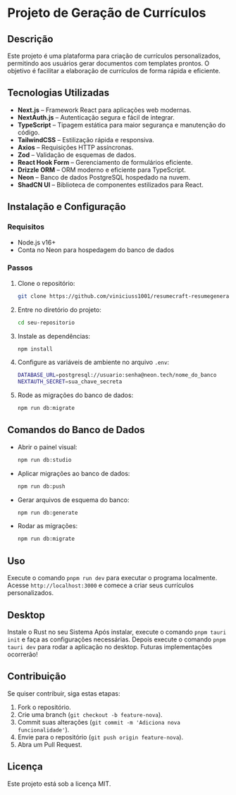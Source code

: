 # Projeto de Geração de Currículos

## Descrição
Este projeto é uma plataforma para criação de currículos personalizados, permitindo aos usuários gerar documentos com templates prontos. O objetivo é facilitar a elaboração de currículos de forma rápida e eficiente.

## Tecnologias Utilizadas
- **Next.js** – Framework React para aplicações web modernas.
- **NextAuth.js** – Autenticação segura e fácil de integrar.
- **TypeScript** – Tipagem estática para maior segurança e manutenção do código.
- **TailwindCSS** – Estilização rápida e responsiva.
- **Axios** – Requisições HTTP assíncronas.
- **Zod** – Validação de esquemas de dados.
- **React Hook Form** – Gerenciamento de formulários eficiente.
- **Drizzle ORM** – ORM moderno e eficiente para TypeScript.
- **Neon** – Banco de dados PostgreSQL hospedado na nuvem.
- **ShadCN UI** – Biblioteca de componentes estilizados para React.

## Instalação e Configuração
### Requisitos
- Node.js v16+
- Conta no Neon para hospedagem do banco de dados

### Passos
1. Clone o repositório:
   ```sh
   git clone https://github.com/viniciuss1001/resumecraft-resumegenerator.git
   ```
2. Entre no diretório do projeto:
   ```sh
   cd seu-repositorio
   ```
3. Instale as dependências:
   ```sh
   npm install
   ```
4. Configure as variáveis de ambiente no arquivo `.env`:
   ```sh
   DATABASE_URL=postgresql://usuario:senha@neon.tech/nome_do_banco
   NEXTAUTH_SECRET=sua_chave_secreta
   ```
5. Rode as migrações do banco de dados:
   ```sh
   npm run db:migrate
   ```

## Comandos do Banco de Dados
- Abrir o painel visual:
   ```sh
   npm run db:studio
   ```
- Aplicar migrações ao banco de dados:
   ```sh
   npm run db:push
   ```
- Gerar arquivos de esquema do banco:
   ```sh
   npm run db:generate
   ```
- Rodar as migrações:
   ```sh
   npm run db:migrate
   ```

## Uso
Execute o comando `pnpm run dev` para executar o programa localmente.
Acesse `http://localhost:3000` e comece a criar seus currículos personalizados.

## Desktop
Instale o Rust no seu Sistema
Após instalar, execute o comando `pnpm tauri init` e faça as configurações necessárias.
Depois execute o comando `pnpm tauri dev` para rodar a aplicação no desktop.
Futuras implementações ocorrerão!

## Contribuição
Se quiser contribuir, siga estas etapas:
1. Fork o repositório.
2. Crie uma branch (`git checkout -b feature-nova`).
3. Commit suas alterações (`git commit -m 'Adiciona nova funcionalidade'`).
4. Envie para o repositório (`git push origin feature-nova`).
5. Abra um Pull Request.

## Licença
Este projeto está sob a licença MIT.

